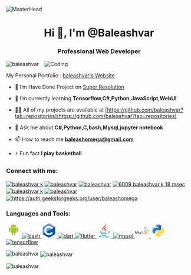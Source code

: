 ![MasterHead](https://steamuserimages-a.akamaihd.net/ugc/2049749821055412478/68886D98FA02A65B59EAD3495451727D699A84A4/?imw=5000&imh=5000&ima=fit&impolicy=Letterbox&imcolor=%23000000&letterbox=false) 

<h1 align="center">Hi 👋, I'm @Baleashvar</h1>
<h3 align="center">Professional Web Developer</h3>
<img align="right" alt="Coding" width="400" src="https://mj-gallery.com/9449326a-bcc9-4180-bbbf-041cd21e6a30/grid_0.png">


<p align="left"> <img src="https://komarev.com/ghpvc/?username=baleashvar&label=Profile%20views&color=0e75b6&style=flat" alt="baleashvar" /> </p>
<P>My Personal Portfolio : <a href="https://baleashvar.netlify.app/"> baleashvar's Website</a></p>

- 🔭 I’m Have Done Project on [Super Resolution](https://baleashvar.netlify.app/inner-page.html)

- 🌱 I’m currently learning **Tensorflow,C#,Python,JavaScript,WebUI**

- 👨‍💻 All of my projects are available at [https://github.com/baleashvar?tab=repositories](https://github.com/baleashvar?tab=repositories)

- 💬 Ask me about **C#,Python,C,bash,Mysql,jupyter notebook**

- 📫 How to reach me **baleashomega@gmail.com**

- ⚡ Fun fact **I play basketball**

<h3 align="left">Connect with me:</h3>
<p align="left">
<a href="https://www.linkedin.com/in/baleashvar" target="blank"><img align="center" src="https://raw.githubusercontent.com/rahuldkjain/github-profile-readme-generator/master/src/images/icons/Social/linked-in-alt.svg" alt="baleashvar k" height="30" width="40" /></a>
<a href="https://kaggle.com/baleashvar" target="blank"><img align="center" src="https://raw.githubusercontent.com/rahuldkjain/github-profile-readme-generator/master/src/images/icons/Social/kaggle.svg" alt="baleashvar" height="30" width="40" /></a>
<a href="https://instagram.com/baleashvar" target="blank"><img align="center" src="https://raw.githubusercontent.com/rahuldkjain/github-profile-readme-generator/master/src/images/icons/Social/instagram.svg" alt="baleashvar" height="30" width="40" /></a>
<a href="https://www.youtube.com/channel/UCc7K1bAmxc91n3kdfQZuCLQ" target="blank"><img align="center" src="https://raw.githubusercontent.com/rahuldkjain/github-profile-readme-generator/master/src/images/icons/Social/youtube.svg" alt="6009 baleashvar.k 18 msec" height="30" width="40" /></a>
<a href="https://www.hackerrank.com/baleashomega?hr_r=1" target="blank"><img align="center" src="https://raw.githubusercontent.com/rahuldkjain/github-profile-readme-generator/master/src/images/icons/Social/hackerrank.svg" alt="baleashvar k" height="30" width="40" /></a>
<a href="https://www.leetcode.com/baleashomega" target="blank"><img align="center" src="https://raw.githubusercontent.com/rahuldkjain/github-profile-readme-generator/master/src/images/icons/Social/leet-code.svg" alt="baleashvar" height="30" width="40" /></a>
<a href="https://auth.geeksforgeeks.org/user/https://auth.geeksforgeeks.org/user/baleashomega" target="blank"><img align="center" src="https://raw.githubusercontent.com/rahuldkjain/github-profile-readme-generator/master/src/images/icons/Social/geeks-for-geeks.svg" alt="https://auth.geeksforgeeks.org/user/baleashomega" height="30" width="40" /></a>
</p>

<h3 align="left">Languages and Tools:</h3>
<p align="left"> <a href="https://developer.android.com" target="_blank" rel="noreferrer"> <img src="https://raw.githubusercontent.com/devicons/devicon/master/icons/android/android-original-wordmark.svg" alt="android" width="40" height="40"/> </a> <a href="https://www.gnu.org/software/bash/" target="_blank" rel="noreferrer"> <img src="https://www.vectorlogo.zone/logos/gnu_bash/gnu_bash-icon.svg" alt="bash" width="40" height="40"/> </a> <a href="https://www.cprogramming.com/" target="_blank" rel="noreferrer"> <img src="https://raw.githubusercontent.com/devicons/devicon/master/icons/c/c-original.svg" alt="c" width="40" height="40"/> </a> <a href="https://dart.dev" target="_blank" rel="noreferrer"> <img src="https://www.vectorlogo.zone/logos/dartlang/dartlang-icon.svg" alt="dart" width="40" height="40"/> </a> <a href="https://flutter.dev" target="_blank" rel="noreferrer"> <img src="https://www.vectorlogo.zone/logos/flutterio/flutterio-icon.svg" alt="flutter" width="40" height="40"/> </a> <a href="https://www.java.com" target="_blank" rel="noreferrer"> <img src="https://raw.githubusercontent.com/devicons/devicon/master/icons/java/java-original.svg" alt="java" width="40" height="40"/> </a> <a href="https://www.microsoft.com/en-us/sql-server" target="_blank" rel="noreferrer"> <img src="https://www.svgrepo.com/show/303229/microsoft-sql-server-logo.svg" alt="mssql" width="40" height="40"/> </a> <a href="https://www.mysql.com/" target="_blank" rel="noreferrer"> <img src="https://raw.githubusercontent.com/devicons/devicon/master/icons/mysql/mysql-original-wordmark.svg" alt="mysql" width="40" height="40"/> </a> <a href="https://www.python.org" target="_blank" rel="noreferrer"> <img src="https://raw.githubusercontent.com/devicons/devicon/master/icons/python/python-original.svg" alt="python" width="40" height="40"/> </a> <a href="https://www.tensorflow.org" target="_blank" rel="noreferrer"> <img src="https://www.vectorlogo.zone/logos/tensorflow/tensorflow-icon.svg" alt="tensorflow" width="40" height="40"/> </a> </p>

<p><img align="left" src="https://github-readme-stats.vercel.app/api/top-langs?username=baleashvar&show_icons=true&locale=en&layout=compact" alt="baleashvar" /></p>

<p>&nbsp;<img align="center" src="https://github-readme-stats.vercel.app/api?username=baleashvar&show_icons=true&locale=en" alt="baleashvar" /></p>

<p><img align="center" src="https://github-readme-streak-stats.herokuapp.com/?user=baleashvar&" alt="baleashvar" /></p>
